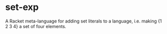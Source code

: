 # set-exp
A Racket meta-language for adding set literals to a language, i.e. making {1 2 3 4} a set of four elements.

